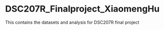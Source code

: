 # DSC207R_Finalproject_XiaomengHu
This contains the datasets and analysis for DSC207R final project
